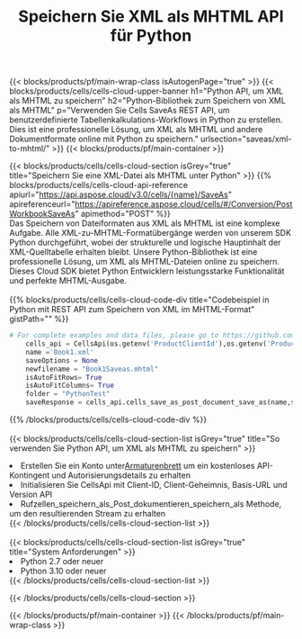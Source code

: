﻿---
title:  Speichern Sie XML als MHTML API für Python
description:  Verwenden des Cloud SDK Aspose.Cells für Python zum Speichern der XML-Formatdatei als MHTML-Formatdatei.
url: /de/python/saveas/xml-to-mhtml/
---
{{< blocks/products/pf/main-wrap-class isAutogenPage="true" >}}
{{< blocks/products/cells/cells-cloud-upper-banner h1="Python API, um XML als MHTML zu speichern" h2="Python-Bibliothek zum Speichern von XML als MHTML" p="Verwenden Sie Cells SaveAs REST API, um benutzerdefinierte Tabellenkalkulations-Workflows in Python zu erstellen. Dies ist eine professionelle Lösung, um XML als MHTML und andere Dokumentformate online mit Python zu speichern." urlsection="saveas/xml-to-mhtml/" >}}
{{< blocks/products/pf/main-container >}}

{{< blocks/products/cells/cells-cloud-section isGrey="true" title="Speichern Sie eine XML-Datei als MHTML unter Python" >}}
{{% blocks/products/cells/cells-cloud-api-reference apiurl="https://api.aspose.cloud/v3.0/cells/{name}/SaveAs" apireferenceurl="https://apireference.aspose.cloud/cells/#/Conversion/PostWorkbookSaveAs" apimethod="POST" %}}
<br/>
Das Speichern von Dateiformaten aus XML als MHTML ist eine komplexe Aufgabe. Alle XML-zu-MHTML-Formatübergänge werden von unserem SDK Python durchgeführt, wobei der strukturelle und logische Hauptinhalt der XML-Quelltabelle erhalten bleibt. Unsere Python-Bibliothek ist eine professionelle Lösung, um XML als MHTML-Dateien online zu speichern. Dieses Cloud SDK bietet Python Entwicklern leistungsstarke Funktionalität und perfekte MHTML-Ausgabe.
<br/>
<br/>
{{% blocks/products/cells/cells-cloud-code-div title="Codebeispiel in Python mit REST API zum Speichern von XML im MHTML-Format" gistPath="" %}}
  
```python
# For complete examples and data files, please go to https://github.com/aspose-cells-cloud/aspose-cells-cloud-python/
    cells_api = CellsApi(os.getenv('ProductClientId'),os.getenv('ProductClientSecret'))
    name ='Book1.xml'    
    saveOptions = None
    newfilename = "Book1Saveas.mhtml"
    isAutoFitRows= True
    isAutoFitColumns= True
    folder = "PythonTest"
    saveResponse = cells_api.cells_save_as_post_document_save_as(name,save_options=saveOptions, newfilename=(folder +'/' + newfilename),folder=folder)
```
  
{{% /blocks/products/cells/cells-cloud-code-div %}}
<br/>
<br/>
{{< blocks/products/cells/cells-cloud-section-list isGrey="true" title="So verwenden Sie Python API, um XML als MHTML zu speichern" >}}
<li> Erstellen Sie ein Konto unter<a href="https://dashboard.aspose.cloud/">Armaturenbrett</a> um ein kostenloses API-Kontingent und Autorisierungsdetails zu erhalten</li>
<li>Initialisieren Sie CellsApi mit Client-ID, Client-Geheimnis, Basis-URL und Version API</li>
<li>Rufzellen_speichern_als_Post_dokumentieren_speichern_als Methode, um den resultierenden Stream zu erhalten</li>
{{< /blocks/products/cells/cells-cloud-section-list >}}
<br/>
<br/>
{{< blocks/products/cells/cells-cloud-section-list isGrey="true" title="System Anforderungen" >}}
<li>Python 2.7 oder neuer</li>
<li>Python 3.10 oder neuer</li>
{{< /blocks/products/cells/cells-cloud-section-list >}}

{{< /blocks/products/cells/cells-cloud-section >}}

{{< /blocks/products/pf/main-container >}}
{{< /blocks/products/pf/main-wrap-class >}}
